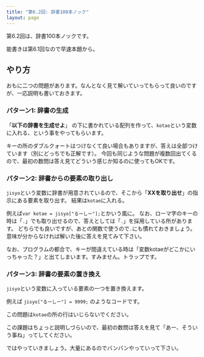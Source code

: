```yaml
---
title: "第6.2回: 辞書100本ノック"
layout: page
---
```


<link rel="stylesheet" href="https://cdnjs.cloudflare.com/ajax/libs/codemirror/5.35.0/codemirror.css" />
<script src="https://cdnjs.cloudflare.com/ajax/libs/codemirror/5.35.0/codemirror.js"></script>
<script src="https://cdnjs.cloudflare.com/ajax/libs/codemirror/5.35.0/mode/javascript/javascript.js"></script>
<style>
    .CodeMirror { height: auto; border: 1px solid #ddd; }
    .console { border: 1px solid #333; color: rgb(48, 68, 216); padding: 0px 5px 0px 5px; }

    .answer {color: red;  }
    .hideanswer { display: none; }
    .result {font-size: large;}
    .wrong {color: red;  }
    .correct {color: rgb(0, 89, 255);  }



    .column{
        padding: 0.5em 1em;
        margin: 2em 0;
        color: #5d627b;
        background: white;
        border-top: solid 5px #5d627b;
        box-shadow: 0 3px 5px rgba(0, 0, 0, 0.22);
    }    
</style>
<link rel="stylesheet" href="https://rawgit.com/karino2/js-introduction/master/scripts/smoke.css" />
<script src="https://rawgit.com/karino2/js-introduction/master/scripts/smoke.min.js"></script>                    
<!--
  何故かこちらではglobalObjectが無い。
  <script src="https://neil.fraser.name/software/JS-Interpreter/acorn_interpreter.js"></script>
-->

<script src="https://rawgit.com/karino2/js-introduction/master/scripts/acorn.js"></script>
<script src="https://rawgit.com/karino2/js-introduction/master/scripts/interpreter.js"></script>

<script type="text/javascript" src="https://rawgit.com/karino2/js-introduction/master/scripts/env.js"></script>



<script>
var questions = [];
function dq(expect) {
    dictAutoGeneration(expect, questions);
}



document.body.onload = function() {
  initInterpreter();


  // setupAllREPL2(5);
  setupAllQuestionsWithScnario(questions);
}
</script>

第6.2回は、辞書100本ノックです。

能書きは第6.1回なので早速本題から。

## やり方

おもに二つの問題があります。なんとなく見て解いていってもらって良いのですが、一応説明も書いておきます。

### パターン1: 辞書の生成

「**以下の辞書を生成せよ**」 の下に書かれている配列を作って、`kotae`という変数に入れる、という事をやってもらいます。

キーの所のダブルクォートはつけなくて良い場合もありますが、答えは全部つけています（別にどっちでも正解です）。
今回も同じような問題が複数回出てくるので、最初の数問は答え見てどういう感じか知るのに使ってもOKです。

### パターン2: 辞書からの要素の取り出し

`jisyo`という変数に辞書が用意されているので、そこから「**XXを取り出せ**」の指示にある要素を取り出す。
結果は`kotae`に入れる。

例えば`var kotae = jisyo["るーしー"];`とかいう風に。
なお、ローマ字のキーの時は「`.`」でも取り出せるので、答えとしては「`.`」を採用している所があります。
どちらでも良いですが、あとの関数で使うので`.`にも慣れておきましょう。意味が分からなければ解いた後に答えを見てみて下さい。

なお、プログラムの都合で、キーが間違えている時は「変数kotaeがどこかにいっちゃった？」と出てしまいます。すみません。トラップです。

### パターン3: 辞書の要素の置き換え

`jisyo`という変数に入っている要素の一つを置き換えます。

例えば `jisyo["るーしー"] = 9999;` のようなコードです。

この問題は`kotae`の所の行はいじらないでください。

この課題はちょっと説明しづらいので、最初の数問は答えを見て「あー、そういう事ね」ってしてください。


ではやっていきましょう。大量にあるのでバンバンやっていって下さい。

<div id="autoQuestions">

</div>

<script>
// function ae(arr, exp, result) { arrayElemAutoGeneration(arr, exp, result, questions); }
function de(dict, exp, result) { dictElemAutoGeneration(dict, exp, result, questions); }

// dictElemSubAutoGeneration(dict, refexpr, oldval, newval, questions)
function ds(dict, refexpr, oldval, newval) { dictElemSubAutoGeneration(dict, refexpr, oldval, newval, questions); }


dq({ "るーしー": 15014,"ダニエル": 12518 });
dq({ "トロツキ": 56125, "あじゃ": 38726, "ののくぼ": 7442});
dq({ "トラスク": 38664, "みぞし": 24704,"まちあるき": 29509 });
dq({ "せせせ": 57675, "karino2012": 9632, "MOKO": 58768});
dq({"たかみ": 34170, "しまくま": 46003});
de({ "るーしー": 15014,"ダニエル": 12518 }, `jisyo["るーしー"]`, 15014);
de({"たかみ": 34170, "しまくま": 46003}, `jisyo["たかみ"]`, 34170);
de({ "トラスク": 38664, "みぞし": 24704,"まちあるき": 29509 }, `jisyo["まちあるき"]`, 29509);
de({ "トラスク": 38664, "みぞし": 24704,"まちあるき": 29509 }, `jisyo["トラスク"]`, 38664);
de({ "トロツキ": 56125, "あじゃ": 38726, "ののくぼ": 7442}, `jisyo["あじゃ"]`, 38726);
ds({ "トロツキ": 56125, "あじゃ": 38726, "ののくぼ": 7442}, `jisyo["トロツキ"]`, 56125, 1234);
ds({ "トロツキ": 56125, "あじゃ": 38726, "ののくぼ": 7442}, `jisyo["あじゃ"]`, 38726, 9999);
de({ "トラスク": 38664, "みぞし": 24704,"まちあるき": 29509 }, `jisyo["みぞし"]`, 24704);
de({ "るーしー": 15014,"ダニエル": 12518 }, `jisyo["ダニエル"]`, 12518);
ds({ "トラスク": 38664, "みぞし": 24704,"まちあるき": 29509 }, `jisyo["トラスク"]`, 38664, 9999);

dq({ "Lord_murmur": 56125, "awa": 38726, "shioneko": 15014,"DanBrikas": 12518 });
dq({ "Citrus": 7442, "Trasque": 38664});
de({ "Lord_murmur": 56125, "awa": 38726, "shioneko": 15014,"DanBrikas": 12518 }, `jisyo.Lord_murmur`, 56125);
de({ "Lord_murmur": 56125, "awa": 38726, "shioneko": 15014,"DanBrikas": 12518 }, `jisyo.DanBrikas`, 12518);
de({ "Lord_murmur": 56125, "awa": 38726, "shioneko": 15014,"DanBrikas": 12518 }, `jisyo.shioneko`, 15014);
dq({ "Citrus": 7442, "Trasque": 38664});
dq({ "トラスク": 38664, "みぞし": 24704,"まちあるき": 29509 });
ds({ "トラスク": 38664, "みぞし": 24704,"まちあるき": 29509 }, `jisyo["みぞし"]`, 24704, 1000);
ds({ "Lord_murmur": 56125, "awa": 38726, "shioneko": 15014,"DanBrikas": 12518 }, `jisyo.Lord_murmur`, 56125, 1000);
ds({ "Lord_murmur": 56125, "awa": 38726, "shioneko": 15014,"DanBrikas": 12518 }, `jisyo.DanBrikas`, 12518, 100);
ds({ "Lord_murmur": 56125, "awa": 38726, "shioneko": 15014,"DanBrikas": 12518 }, `jisyo.shioneko`, 15014, 200);
ds({"Citrus": 7442, "Trasque": 38664}, `jisyo.Trasque`, 38664, 1234);
de({"Citrus": 7442, "Trasque": 38664}, `jisyo.Trasque`, 38664);
de({"Citrus": 7442, "Trasque": 38664}, `jisyo.Citrus`, 7442);
ds({"Citrus": 7442, "Trasque": 38664}, `jisyo.Citrus`, 7442, 1000);
ds({ "トラスク": 38664, "みぞし": 24704,"まちあるき": 29509 }, `jisyo["まちあるき"]`, 29509, 10000);
de({"たかみ": 34170, "しまくま": 46003}, `jisyo["しまくま"]`, 46003);


dq({ "mzsh": "みぞし","poke_machi": "まちあるき" });
dq({ "cs3": "せせせ", "karino2012": "karino2012", "moko": "MOKO", "hitakami": "たかみ"});
de({ "mzsh": "みぞし","poke_machi": "まちあるき" }, `jisyo.poke_machi`, "まちあるき");
ds({ "mzsh": "みぞし","poke_machi": "まちあるき" }, `jisyo.poke_machi`, "まちあるき", "まちあるかない");
dq({ "mzsh": 24704,"poke_machi": 29509 });
dq({ "cs3": 57675, "karino2012": 9632, "moko": 58768, "hitakami": 34170});
de({ "mzsh": 24704,"poke_machi": 29509 }, `jisyo.poke_machi`, 29509);
ds({ "mzsh": 24704,"poke_machi": 29509 }, `jisyo.poke_machi`, 5);
dq({ "Lord_murmur": "トロツキ", "awa": "あじゃ", "shioneko": "るーしー","DanBrikas": "ダニエル" });
dq({ "Citrus": "ののくぼ", "Trasque": "トラスク"});

dq({"犬": "わんわん", "猫":"にゃーん", "おっさん": "にゃーん", "あじゃ": "むえぇーー"})
dq({"あじゃ": 7, "karino2012":11, "トロツキ": 13, "るーしー": 22})
ds({"あじゃ": 7, "karino2012":11, "トロツキ": 13, "るーしー": 22}, "jisyo.karino2012", 11, 10)
dq({a:1, b:2, c:3});
de({a:1, b:2, c:3}, `jisyo.b`, 2);

ds({ "Lord_murmur": 56125, "awa": 38726, "shioneko": 15014,"DanBrikas": 12518 }, `jisyo["Lord_murmur"]`, 56125, 1234);
de({"犬": "わんわん", "猫":"にゃーん", "おっさん": "にゃーん", "あじゃ": "むえぇーー"}, `jisyo["あじゃ"]`, "むえぇーー");
ds({"犬": "わんわん", "猫":"にゃーん", "おっさん": "にゃーん", "あじゃ": "むえぇーー"}, `jisyo["あじゃ"]`, "むえぇーー",
 "コケーー");
dq({ "るーしー": 15014,"ダニエル": 12518 });


</script>
